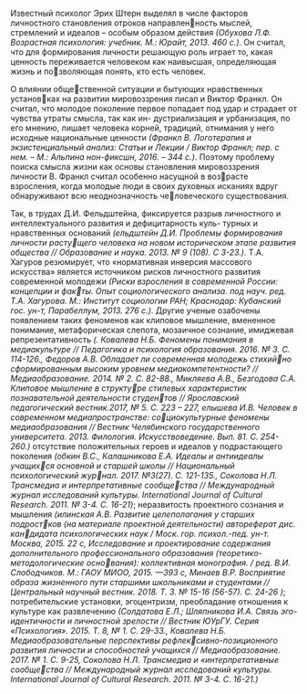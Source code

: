 Известный психолог Эрих Штерн выделял в числе факторов личностного становления отроков направленность мыслей, стремлений и идеалов – особым образом действия *(Обухова Л.Ф. Возрастная психология: учебник. М.: Юрайт, 2013. 460 с.)*. Он считал, что для формирования личности решающую роль играет то, какая ценность переживается человеком как наивысшая, определяющая жизнь и позволяющая понять, кто есть человек. 

О влиянии общественной ситуации и бытующих нравственных установках на развитии мировоззрения писал и Виктор Франкл. Он считал, что молодое поколение первое попадает под удар и страдает от чувства утраты смысла, так как ин- дустриализация и урбанизация, по его мнению, лишает человека корней, традиций, отнимания у него исходные национальные ценности *(Франкл В. Логотерапия и экзистенциальный анализ: Статьи и Лекции / Виктор Франкл; пер. с нем. – М.: Альпина нон-фиксшн, 2016. – 344 с.)*. Поэтому проблему поиска смысла жизни как основы становления мировоззрения личности В. Франкл считал особенно насущной в возрасте взросления, когда молодые люди в своих духовных исканиях вдруг обнаруживают всю неоднозначность человеческого существования.

Так, в трудах Д.И. Фельдштейна, фиксируется разрыв личностного и интеллектуального развития и дефицитарность куль- турных и нравственных оснований *(ельдштейн Д.И. Проблемы формирования личности растущего человека на новом историческом этапе развития общества // Образование и наука. 2013. № 9 (108). С 3-23.)*. Т.А. Хагуров резюмирует, что «нормативная инверсия массового искусства» является источником рисков личностного развития современной молодежи *(Риски взросления в современной России: концепции и факты. Опыт социологического анализа. под науч. ред. Т.А. Хагурова. М.: Институт социологии РАН; Краснодар: Кубанский гос. ун-т, Парабеллум, 2013. 276 с.)*. Другие ученые озабочены появлением таких феноменов как клиповое мышление, вмененное понимание, метафорическая слепота, мозаичное сознание, имиджевая репрезентативность *(. Ковалева Н.Б. Феномены понимания в медиакультуре // Педагогика и психология образования. 2016. № 3. С. 114-126.,  Федоров А.В. Обладает ли современная молодежь стихийно сформированным высоким уровнем медиакомпетентности? // Медиаобразование. 2014. № 2. С. 82-88., Микляева А.В., Безгодова С.А. Клиповое мышление в структуре стилевых характеристик познавательной деятельности студентов // Ярославский педагогический вестник.2017, № 5. С. 223 – 227, елышева И.В. Человек в современном медиапространстве: социокультурные феномены медиаобразования // Вестник Челябинского государственного университета. 2013. Филология. Искусствоведение. Вып. 81. C. 254-260.)* отсутствие положительных героев и идеалов у подрастающего поколения *(обкин В.С., Калашникова Е.А. Идеалы и антиидеалы учащихся основной и старшей школы // Национальный психологический журнал. 2017. №3(27). С. 121-135., Соколова Н.Л. Трансмедиа и интерпретативные сообщества // Международный журнал исследований культуры. International Journal of Cultural Research. 2011. № 3-4. C. 16-21)*; неразвитость проектного сознания и мышления *(илинская А.В. Развитие целеполагания у старших подростков (на материале проектной деятельности) автореферат дис. кандидата психологических наук / Моск. гор. психол.-пед. ун-т. Москва, 2015. 22 c, Исследование и проектирование содержания дополнительного профессионального образования (теоретико-методологические основания): коллективная монография. / ред. В.И. Слободчиков. М.: ГАОУ МИОО, 2015. —393 с, Минаев В.Р. Восприятие образа жизненного пути старшими школьниками и студентами // Центральный научный вестник. 2018. Т. 3. № 15-16 (56-57). С. 24-26 )*; потребительские установки, эгоцентризм, преобладание отношения к культуре как развлечению *(Солдатова Е.Л.; Шляпникова И.А. Связь эго-идентичности и личностной зрелости // Вестник ЮУрГУ. Серия «Психология». 2015. Т. 8, № 1. С. 29-33., Ковалева Н.Б. Медиаобразовательные перспективы рефлексивно-позиционного развития личности и способностей учащихся // Медиаобразование. 2017. № 1. С. 9-25, Соколова Н.Л. Трансмедиа и «интерпретативные сообщества // Международный журнал исследований культуры. International Journal of Cultural Research. 2011. № 3-4. C. 16-21.)*

